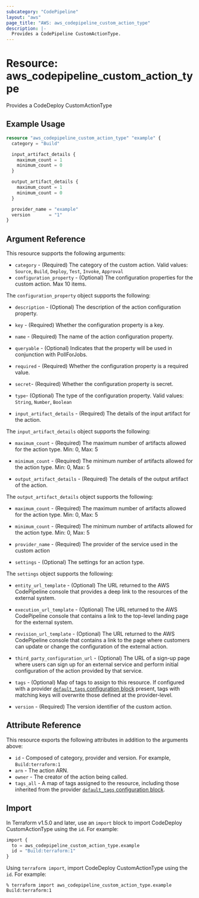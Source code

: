 ```yaml
---
subcategory: "CodePipeline"
layout: "aws"
page_title: "AWS: aws_codepipeline_custom_action_type"
description: |-
  Provides a CodePipeline CustomActionType.
---
```


# Resource: aws_codepipeline_custom_action_type

Provides a CodeDeploy CustomActionType

## Example Usage

```terraform
resource "aws_codepipeline_custom_action_type" "example" {
  category = "Build"

  input_artifact_details {
    maximum_count = 1
    minimum_count = 0
  }

  output_artifact_details {
    maximum_count = 1
    minimum_count = 0
  }

  provider_name = "example"
  version       = "1"
}
```

## Argument Reference

This resource supports the following arguments:

* `category` - (Required) The category of the custom action. Valid values: `Source`, `Build`, `Deploy`, `Test`, `Invoke`, `Approval`
* `configuration_property` - (Optional) The configuration properties for the custom action. Max 10 items.

The `configuration_property` object supports the following:

* `description` - (Optional) The description of the action configuration property.
* `key` - (Required) Whether the configuration property is a key.
* `name` - (Required) The name of the action configuration property.
* `queryable` - (Optional) Indicates that the property will be used in conjunction with PollForJobs.
* `required` - (Required) Whether the configuration property is a required value.
* `secret`- (Required) Whether the configuration property is secret.
* `type`- (Optional) The type of the configuration property. Valid values: `String`, `Number`, `Boolean`

* `input_artifact_details` - (Required) The details of the input artifact for the action.

The `input_artifact_details` object supports the following:

* `maximum_count` - (Required) The maximum number of artifacts allowed for the action type. Min: 0, Max: 5
* `minimum_count` - (Required) The minimum number of artifacts allowed for the action type. Min: 0, Max: 5

* `output_artifact_details` - (Required) The details of the output artifact of the action.

The `output_artifact_details` object supports the following:

* `maximum_count` - (Required) The maximum number of artifacts allowed for the action type. Min: 0, Max: 5
* `minimum_count` - (Required) The minimum number of artifacts allowed for the action type. Min: 0, Max: 5

* `provider_name` - (Required) The provider of the service used in the custom action
* `settings` - (Optional) The settings for an action type.

The `settings` object supports the following:

* `entity_url_template` - (Optional) The URL returned to the AWS CodePipeline console that provides a deep link to the resources of the external system.
* `execution_url_template` - (Optional) The URL returned to the AWS CodePipeline console that contains a link to the top-level landing page for the external system.
* `revision_url_template` - (Optional) The URL returned to the AWS CodePipeline console that contains a link to the page where customers can update or change the configuration of the external action.
* `third_party_configuration_url` - (Optional) The URL of a sign-up page where users can sign up for an external service and perform initial configuration of the action provided by that service.

* `tags` - (Optional) Map of tags to assign to this resource. If configured with a provider [`default_tags` configuration block](https://registry.terraform.io/providers/hashicorp/aws/latest/docs#default_tags-configuration-block) present, tags with matching keys will overwrite those defined at the provider-level.
* `version` - (Required) The version identifier of the custom action.

## Attribute Reference

This resource exports the following attributes in addition to the arguments above:

* `id` - Composed of category, provider and version. For example, `Build:terraform:1`
* `arn` - The action ARN.
* `owner` - The creator of the action being called.
* `tags_all` - A map of tags assigned to the resource, including those inherited from the provider [`default_tags` configuration block](https://registry.terraform.io/providers/hashicorp/aws/latest/docs#default_tags-configuration-block).

## Import

In Terraform v1.5.0 and later, use an `import` block to import CodeDeploy CustomActionType using the `id`. For example:

```terraform
import {
  to = aws_codepipeline_custom_action_type.example
  id = "Build:terraform:1"
}
```

Using `terraform import`, import CodeDeploy CustomActionType using the `id`. For example:

```console
% terraform import aws_codepipeline_custom_action_type.example Build:terraform:1
```
